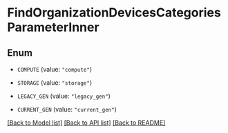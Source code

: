 # FindOrganizationDevicesCategoriesParameterInner

## Enum


* `COMPUTE` (value: `"compute"`)

* `STORAGE` (value: `"storage"`)

* `LEGACY_GEN` (value: `"legacy_gen"`)

* `CURRENT_GEN` (value: `"current_gen"`)


[[Back to Model list]](../README.md#documentation-for-models) [[Back to API list]](../README.md#documentation-for-api-endpoints) [[Back to README]](../README.md)


